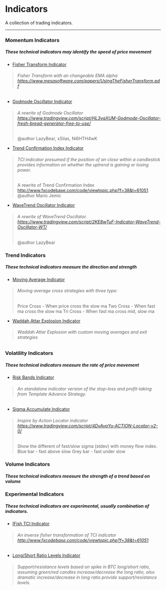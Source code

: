# Indicators

A collection of trading indicators.

---
### Momentum Indicators
##### These technical indicators may identify the speed of price movement
* [Fisher Transform Indicator](/Indicators/Momentum%20Indicators/Fisher%20Transform%20Indicator.pine)
> ###### Fisher Transform with an changeable EMA alpha https://www.mesasoftware.com/papers/UsingTheFisherTransform.pdf

* [Godmode Oscillator Indicator](/Indicators/Momentum%20Indicators/Godmode%20Oscillator%20Indicator.pine)
> ###### A rewrite of Godmode Oscillator https://www.tradingview.com/script/HL3vqXUM-Godmode-Oscillator-fresh-bread-generator-free-to-use/  
> \@author LazyBear, xSilas, Ni6HTH4wK

* [Trend Confirmation Index Indicator](/Indicators/Momentum%20Indicators/Trend%20Confirmation%20Index%20Indicator.pine)
> ###### TCI indicator presumed if the position of an close within a candlestick provides information on whether the uptrend is gaining or losing power.  
> A rewrite of Trend Confirmation Index http://www.fxcodebase.com/code/viewtopic.php?f=38&t=61051  
> \@author Mario Jemic

* [WaveTrend Oscillator Indicator](/Indicators/Momentum%20Indicators/WaveTrend%20Oscillator%20Indicator.pine)
> ###### A rewrite of WaveTrend Oscillator. https://www.tradingview.com/script/2KE8wTuF-Indicator-WaveTrend-Oscillator-WT/  
> \@author LazyBear

### Trend Indicators
##### These technical indicators measure the direction and strength
* [Moving Average Indicator](/Indicators/Trend%20Indicators/Moving%20Average%20Strategy.pine)
> ###### Moving average cross strategies with three type:
> Price Cross - When price cross the slow ma
> Two Cross - When fast ma cross the slow ma
> Tri Cross - When fast ma cross mid, slow ma

* [Waddah Attar Explosion Indicator](/Indicators/Trend%20Indicators/Waddah%20Attar%20Explosion%20Strategy.pine)
> ###### Waddah Attar Explosion with custom moving averages and exit strategies

### Volatility Indicators
##### These technical indicators measure the rate of price movement
* [Risk Bands Indicator](/Indicators/Volatility%20Indicators/Risk%20Bands%20Indicator.pine)
> ###### An standalone indicator version of the stop-loss and profit-taking from Template Advance Strategy.

* [Sigma Accumulate Indicator](/Indicators/Volatility%20Indicators/Sigma%20Accumulate%20Indicator.pine)
> ###### Inspire by Action Locator indicator https://www.tradingview.com/script/4DvAvqYu-ACTION-Locator-v2-0/  
> Show the different of fast/slow sigma (stdev) with money flow index.
> Blue bar - fast above slow
> Grey bar - fast under slow

### Volume Indicators
##### These technical indicators measure the strength of a trend based on volume

### Experimental Indicators
##### These technical indicators are experimental, usually combination of indicators.
* [IFish TCI Indicator](/Indicators/Experimental%20Indicators/IFish%20TCI%20Indicator.pine)
> ###### An inverse fisher transformation of TCI indicator http://www.fxcodebase.com/code/viewtopic.php?f=38&t=61051

* [Long/Short Ratio Levels Indicator](/Indicators/Experimental%20Indicators/Long%20Short%20Ratio%20Levels%20Indicator.pine)
> ###### Support/resistance levels based on spike in BTC long/short ratio, assuming green/red candles increase/decrease the long ratio, also dramatic increase/decrease in long ratio provide support/resistance levels.
